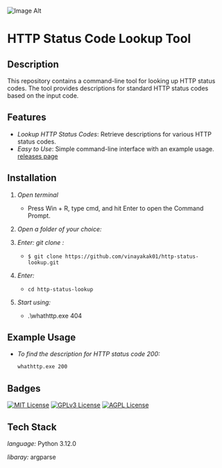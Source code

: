 
 ![Image Alt](https://github.com/vinayakak01/http-status-lookup/blob/main/cli-image.jpg?raw=true)
 
# HTTP Status Code Lookup Tool

## Description

This repository contains a command-line tool for looking up HTTP status codes. The tool provides descriptions for standard HTTP status codes based on the input code.

## Features

- *Lookup HTTP Status Codes*: Retrieve descriptions for various HTTP status codes.
- *Easy to Use*: Simple command-line interface with an example usage.
 [releases page](https://github.com/vinayakak01/http-status-lookup)
## Installation

1. *Open terminal*
    - Press Win + R, type cmd, and hit Enter to open the Command Prompt.

2. *Open a folder of your choice:*
  
3. *Enter: git clone :*
   - ```$ git clone https://github.com/vinayakak01/http-status-lookup.git```
     
4. *Enter:*
   - ```cd http-status-lookup```

6. *Start using:*
    - .\whathttp.exe 404
     

## Example Usage

- *To find the description for HTTP status code 200:*
  ```sh
  whathttp.exe 200


## Badges


[![MIT License](https://img.shields.io/badge/License-MIT-green.svg)](https://choosealicense.com/licenses/mit/)
[![GPLv3 License](https://img.shields.io/badge/License-GPL%20v3-yellow.svg)](https://opensource.org/licenses/)
[![AGPL License](https://img.shields.io/badge/license-AGPL-blue.svg)](http://www.gnu.org/licenses/agpl-3.0)

## Tech Stack

*language:*  Python 3.12.0

*libaray:* argparse
